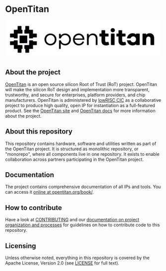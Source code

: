 # OpenTitan

![OpenTitan logo](./doc/opentitan-logo.png)

## About the project

[OpenTitan](https://opentitan.org) is an open source silicon Root of Trust (RoT) project.
OpenTitan will make the silicon RoT design and implementation more transparent, trustworthy, and secure for enterprises, platform providers, and chip manufacturers.
OpenTitan is administered by [lowRISC CIC](https://www.lowrisc.org) as a collaborative project to produce high quality, open IP for instantiation as a full-featured product.
See the [OpenTitan site](https://opentitan.org) and [OpenTitan docs](https://opentitan.org/book/) for more information about the project.

## About this repository

This repository contains hardware, software and utilities written as part of the OpenTitan project.
It is structured as monolithic repository, or "monorepo", where all components live in one repository.
It exists to enable collaboration across partners participating in the OpenTitan project.

## Documentation

The project contains comprehensive documentation of all IPs and tools.
You can access it [online at opentitan.org/book/](https://opentitan.org/book/).

## How to contribute

Have a look at [CONTRIBUTING](CONTRIBUTING.md) and our [documentation on project organization and processes](./doc/project_governance/README.md) for guidelines on how to contribute code to this repository.

## Licensing

Unless otherwise noted, everything in this repository is covered by the Apache License, Version 2.0 (see [LICENSE](https://github.com/lowRISC/opentitan/blob/master/LICENSE) for full text).
